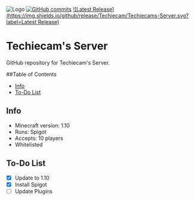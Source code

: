 ![Logo](https://cloud.githubusercontent.com/assets/20188037/16421438/08489afa-3da9-11e6-84c2-8c7ba267add8.PNG)
[![GitHub commits](https://img.shields.io/github/commits-since/Techiecam/Techiecams-Server/0.01-alpha.svg)]()
[![Latest Release](https://img.shields.io/github/release/Techiecam/Techiecams-Server.svg?label=Latest Release)](https://github.com/Techiecam/Techiecams-Server/releases)

# Techiecam's Server

GitHub repository for Techiecam's Server.

##Table of Contents
* [Info](#info)
* [To-Do List](#to-do-list)

## Info

* Minecraft version: 1.10
* Runs: Spigot
* Accepts: 10 players
* Whitelisted

## To-Do List

- [x] Update to 1.10
- [x] Install Spigot
- [ ] Update Plugins
